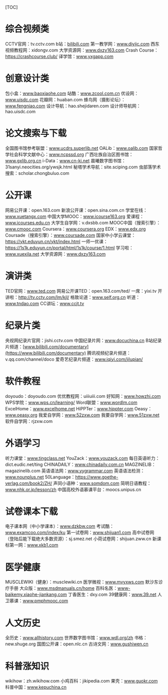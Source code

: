 [TOC]



# 综合视频类

CCTV官网：tv.cctv.com
b站：[bilibili.com](https://bilibili.com/)
第一教学网：www.diyijc.com
西东视频教程网：xidongv.com
大学资源网：www.dxzy163.com
Crash Course：https://crashcourse.club/
译学馆：www.yxgapp.com



# 创意设计类

包小盒：www.baoxiaohe.com
站酷：www.zcool.com.cn
优设网：www.uisdc.com
花瓣网：huaban.com
蜂鸟网（摄影论坛）：www.fengniao.com
设计导航：hao.shejidaren.com
设计师导航网：hao.uisdc.com



# 论文搜索与下载

全国图书馆参考联盟：www.ucdrs.superlib.net
OALib：www.oalib.com
国家哲学社会科学文献中心：www.ncpssd.org
广西壮族自治区图书馆：www.gxlib.org.cn
i-Data：www.cn-ki.net
晨曦数字图书馆：31sanyi.neocities.org/ywsjk.html
秘塔学术导航：site.sciping.com
虫部落学术搜索：scholar.chongbuluo.com



# 公开课

网易公开课：open.163.com
新浪公开课：open.sina.com.cn
学堂在线：www.xuetangx.com
中国大学MOOC：www.icourse163.org
爱课程：www.icourses.edu.cn
大学生自学网：v.dxsbb.com
MOOC中国（搜索引擎）：www.cmooc.com
Coursera：www.coursera.org
EDX：www.edx.org
Coursade（搜索引擎）：www.coursade.com
国家中小学云课堂：https://ykt.eduyun.cn/ykt/index.html
一师一优课：https://1s1k.eduyun.cn/portal/html/1s1k/course/1.html
学习啦：www.xuexila.net
大学资源网：www.dxzy163.com



# 演讲类

TED官网：www.ted.com
网易公开课TED：open.163.com/ted/
一席：yixi.tv
开讲啦：http://tv.cctv.com/lm/kjl/
格致论道：www.self.org.cn
听道：www.tndao.com
CC讲坛：www.ccjt.tv



# 纪录片类

央视网纪录片官网：jishi.cctv.com
中国纪录片网：www.docuchina.cn
B站纪录片频道：[www.bilibili.com/documentary](https://www.bilibili.com/documentary)
腾讯视频纪录片频道：v.qq.com/channel/doco
爱奇艺纪录片频道：www.iqiyi.com/jilupian/



# 软件教程

doyoudo：doyoudo.com
优优教程网：uiiiuiii.com
好知网：www.howzhi.com
WPS学院：www.wps.cn/learning/
Word联盟：www.wordlm.com
ExcelHome：www.excelhome.net
HiPPTer：www.hippter.com
Oeasy：www.oeasy.org
我爱自学网：www.52zxw.com
我要自学网：www.51zxw.net
软件自学网：rjzxw.com



# 外语学习

听力课堂：www.tingclass.net
YouZack：www.youzack.com
每日英语听力：dict.eudic.net/ting
CHINADAILY：www.chinadaily.com.cn
MAGZINELIB：magazinelib.com
英语语法网：www.yygrammar.com
英语语法检测：www.nounplus.net
50Language：https://www.goethe-verlag.com/book2/ZH/
声同小语种：www.somdom.com
简明日语教程：www.nhk.or.jp/lesson/zh
中国高校外语慕课平台：moocs.unipus.cn



# 试卷课本下载

电子课本网（中小学课本）：www.dzkbw.com
考试酷：www.examcoo.com/index/ku
第一试卷网：www.shijuan1.com
高中试卷网（登陆后能下载绝大多数资源）：sj.smez.net
小荷试卷网：shijuan.zww.cn
新课标第一网：www.xkb1.com



# 医学健康

MUSCLEWIKI（健身）：musclewiki.cn
医学微视：www.mvyxws.com
默沙东诊疗手册 大众版：www.msdmanuals.cn/home
百科名医：www-baikemy.xiaohe-jiankang.com
丁香医生：dxy.com
39健康网：www.39.net
人卫慕课：www.pmphmooc.com



# 人文历史

全历史：www.allhistory.com
世界数字图书馆：www.wdl.org/zh
书格：new.shuge.org
国图公开课：open.nlc.cn
古诗文网：www.gushiwen.cn



# 科普涨知识

wikihow：zh.wikihow.com
小鸡百科：jikipedia.com
果壳：www.guokr.com
科普中国：www.kepuchina.cn



